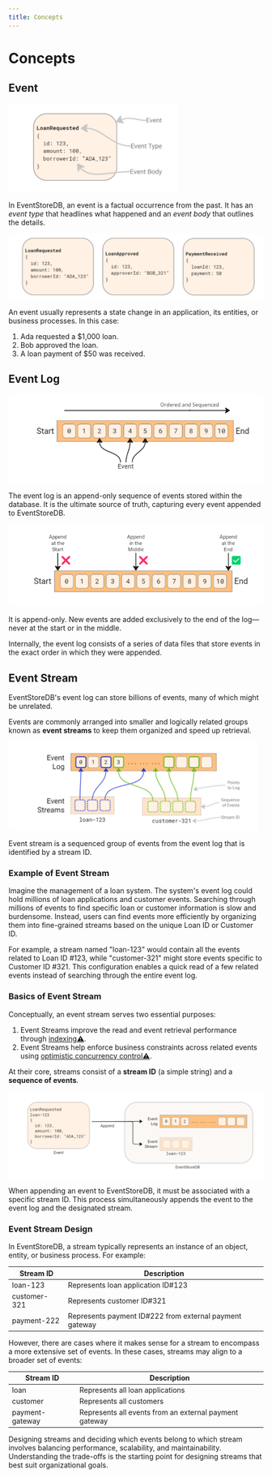 ```yaml
---
title: Concepts
---
```


# Concepts

## Event

<img src="./images/what-are-events.png" style="height: auto; max-height: 175px" />

In EventStoreDB, an event is a factual occurrence from the past. It has an *event type* that headlines what happened and an *event body* that outlines the details.


<img src="./images/examples-of-event.png" style="height: auto; max-height: 175px" />

An event usually represents a state change in an application, its entities, or business processes. In this case:

1. Ada requested a $1,000 loan. 
2. Bob approved the loan.
3. A loan payment of $50 was received.

## Event Log

<img src="./images/event-log.png" style="height: auto; max-height: 175px" />

The event log is an append-only sequence of events stored within the database. It is the ultimate source of truth, capturing every event appended to EventStoreDB. 

<img src="./images/event-log-is-append-only.png" style="height: auto; max-height: 175px" />

It is append-only. New events are added exclusively to the end of the log—never at the start or in the middle.

Internally, the event log consists of a series of data files that store events in the exact order in which they were appended.

## Event Stream

EventStoreDB's event log can store billions of events, many of which might be unrelated.

Events are commonly arranged into smaller and logically related groups known as **event streams** to keep them organized and speed up retrieval.

<img src="./images/what-are-event-streams.png" style="height: auto; max-height: 175px" />

Event stream is a sequenced group of events from the event log that is identified by a stream ID.

### Example of Event Stream

Imagine the management of a loan system. The system's event log could hold millions of loan applications and customer events. Searching through millions of events to find specific loan or customer information is slow and burdensome. Instead, users can find events more efficiently by organizing them into fine-grained streams based on the unique Loan ID or Customer ID.

For example, a stream named "loan-123" would contain all the events related to Loan ID #123, while "customer-321" might store events specific to Customer ID #321. This configuration enables a quick read of a few related events instead of searching through the entire event log.

### Basics of Event Stream

Conceptually, an event stream serves two essential purposes:

1. Event Streams improve the read and event retrieval performance through [indexing⚠️](https://www.notion.so/Concept-EventStoreDB-Architecture-Storyboard-Ready-for-Review-4d7f136d21e742a9924f98c9c163558d?pvs=21).
2. Event Streams help enforce business constraints across related events using [optimistic concurrency control⚠️](https://www.notion.so/Concept-EventStoreDB-Architecture-Storyboard-Ready-for-Review-4d7f136d21e742a9924f98c9c163558d?pvs=21).

At their core, streams consist of a **stream ID** (a simple string) and a **sequence of events**. 

<img src="./images/how-events-are-appended.png" style="height: auto; max-height: 175px" />

When appending an event to EventStoreDB, it must be associated with a specific stream ID. This process simultaneously appends the event to the event log and the designated stream.

### Event Stream Design

In EventStoreDB, a stream typically represents an instance of an object, entity, or business process. For example:

| Stream ID | Description |
| --- | --- |
| loan-123 | Represents loan application ID#123 |
| customer-321 | Represents customer ID#321 |
| payment-222 | Represents payment ID#222 from external payment gateway |

However, there are cases where it makes sense for a stream to encompass a more extensive set of events. In these cases, streams may align to a broader set of events: 

| Stream ID | Description |
| --- | --- |
| loan | Represents all loan applications |
| customer | Represents all customers |
| payment-gateway | Represents all events from an external payment gateway  |

Designing streams and deciding which events belong to which stream involves balancing performance, scalability, and maintainability. Understanding the trade-offs is the starting point for designing streams that best suit organizational goals.